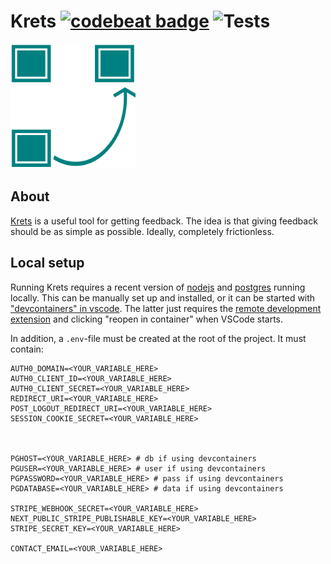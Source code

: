 # Krets [![codebeat badge](https://codebeat.co/badges/80e5554c-7098-4a51-bef5-8bae46562b57)](https://codebeat.co/projects/github-com-olaven-krets-master) ![Tests](https://github.com/olaven/krets/workflows/Tests/badge.svg)
<img width="200" alt="Logo" src="./public/logo.svg">

## About 
[Krets](https://krets.app) is a useful tool for getting feedback. The idea is that giving feedback should be as simple as possible. 
Ideally, completely frictionless. 

## Local setup 
Running Krets requires a recent version of [nodejs](https://nodejs.org/en/) and [postgres](https://www.postgresql.org/) running locally. 
This can be manually set up and installed, or it can be started with ["devcontainers" in vscode](https://code.visualstudio.com/docs/remote/containers). 
The latter just requires the [remote development extension](https://marketplace.visualstudio.com/items?itemName=ms-vscode-remote.vscode-remote-extensionpack) and clicking 
"reopen in container" when VSCode starts. 

In addition, a `.env`-file must be created at the root of the project. It must contain: 
```
AUTH0_DOMAIN=<YOUR_VARIABLE_HERE>
AUTH0_CLIENT_ID=<YOUR_VARIABLE_HERE>
AUTH0_CLIENT_SECRET=<YOUR_VARIABLE_HERE>
REDIRECT_URI=<YOUR_VARIABLE_HERE>
POST_LOGOUT_REDIRECT_URI=<YOUR_VARIABLE_HERE>
SESSION_COOKIE_SECRET=<YOUR_VARIABLE_HERE>



PGHOST=<YOUR_VARIABLE_HERE> # db if using devcontainers
PGUSER=<YOUR_VARIABLE_HERE> # user if using devcontainers
PGPASSWORD=<YOUR_VARIABLE_HERE> # pass if using devcontainers
PGDATABASE=<YOUR_VARIABLE_HERE> # data if using devcontainers

STRIPE_WEBHOOK_SECRET=<YOUR_VARIABLE_HERE>
NEXT_PUBLIC_STRIPE_PUBLISHABLE_KEY=<YOUR_VARIABLE_HERE>
STRIPE_SECRET_KEY=<YOUR_VARIABLE_HERE>

CONTACT_EMAIL=<YOUR_VARIABLE_HERE>
```


